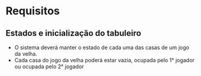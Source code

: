 # Requisitos
## Estados e inicialização do tabuleiro
* O sistema deverá manter o estado de cada uma das casas de um jogo da velha.
* Cada casa do jogo da velha poderá estar vazia, ocupada pelo 1° jogador ou ocupada pelo 2° jogador
